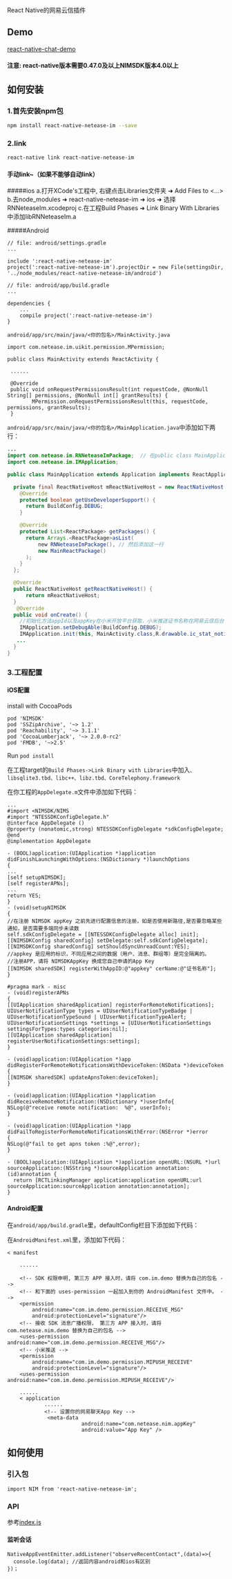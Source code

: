 
React Native的网易云信插件
## Demo
[react-native-chat-demo](https://github.com/reactnativecomponent/react-native-chat-demo)

#### 注意: react-native版本需要0.47.0及以上NIMSDK版本4.0以上

## 如何安装

### 1.首先安装npm包

```bash
npm install react-native-netease-im --save
```

### 2.link
```bash
react-native link react-native-netease-im
```

#### 手动link~（如果不能够自动link）
#####ios
a.打开XCode's工程中, 右键点击Libraries文件夹 ➜ Add Files to <...>
b.去node_modules ➜ react-native-netease-im ➜ ios ➜ 选择 RNNeteaseIm.xcodeproj
c.在工程Build Phases ➜ Link Binary With Libraries中添加libRNNeteaseIm.a

#####Android

```
// file: android/settings.gradle
...

include ':react-native-netease-im'
project(':react-native-netease-im').projectDir = new File(settingsDir, '../node_modules/react-native-netease-im/android')
```

```
// file: android/app/build.gradle
...

dependencies {
    ...
    compile project(':react-native-netease-im')
}
```

`android/app/src/main/java/<你的包名>/MainActivity.java`

```
import com.netease.im.uikit.permission.MPermission;

public class MainActivity extends ReactActivity {

 ......

 @Override
 public void onRequestPermissionsResult(int requestCode, @NonNull String[] permissions, @NonNull int[] grantResults) {
        MPermission.onRequestPermissionsResult(this, requestCode, permissions, grantResults);
 }
 ```

`android/app/src/main/java/<你的包名>/MainApplication.java`中添加如下两行：

```java
...
import com.netease.im.RNNeteaseImPackage;  // 在public class MainApplication之前import
import com.netease.im.IMApplication;

public class MainApplication extends Application implements ReactApplication {

  private final ReactNativeHost mReactNativeHost = new ReactNativeHost(this) {
    @Override
    protected boolean getUseDeveloperSupport() {
      return BuildConfig.DEBUG;
    }

    @Override
    protected List<ReactPackage> getPackages() {
      return Arrays.<ReactPackage>asList(
          new RNNeteaseImPackage(), // 然后添加这一行
          new MainReactPackage()
      );
    }
  };

  @Override
  public ReactNativeHost getReactNativeHost() {
      return mReactNativeHost;
  }
   @Override
  public void onCreate() {
    //初始化方法appId以及appKey在小米开放平台获取，小米推送证书名称在网易云信后台设置
    IMApplication.setDebugAble(BuildConfig.DEBUG);
    IMApplication.init(this, MainActivity.class,R.drawable.ic_stat_notify_msg,new    IMApplication.MiPushConfig("小米推送证书名称","小米推送appId","小米推送的appKey"));
   ...
  }
}
```


### 3.工程配置
#### iOS配置
install with CocoaPods
```
pod 'NIMSDK'
pod 'SSZipArchive', '~> 1.2'
pod 'Reachability', '~> 3.1.1'
pod 'CocoaLumberjack', '~> 2.0.0-rc2'
pod 'FMDB', '~>2.5' 
```
Run `pod install`

在工程target的`Build Phases->Link Binary with Libraries`中加入`、libsqlite3.tbd、libc++、libz.tbd、CoreTelephony.framework`



在你工程的`AppDelegate.m`文件中添加如下代码：

```
...
#import <NIMSDK/NIMS
#import "NTESSDKConfigDelegate.h"
@interface AppDelegate ()
@property (nonatomic,strong) NTESSDKConfigDelegate *sdkConfigDelegate;
@end
@implementation AppDelegate

- (BOOL)application:(UIApplication *)application didFinishLaunchingWithOptions:(NSDictionary *)launchOptions
{
...
[self setupNIMSDK];
[self registerAPNs];
...
return YES;
}
- (void)setupNIMSDK
{
//在注册 NIMSDK appKey 之前先进行配置信息的注册，如是否使用新路径,是否要忽略某些通知，是否需要多端同步未读数
self.sdkConfigDelegate = [[NTESSDKConfigDelegate alloc] init];
[[NIMSDKConfig sharedConfig] setDelegate:self.sdkConfigDelegate];
[[NIMSDKConfig sharedConfig] setShouldSyncUnreadCount:YES];
//appkey 是应用的标识，不同应用之间的数据（用户、消息、群组等）是完全隔离的。
//注册APP，请将 NIMSDKAppKey 换成您自己申请的App Key
[[NIMSDK sharedSDK] registerWithAppID:@"appkey" cerName:@"证书名称"];
}

#pragma mark - misc
- (void)registerAPNs
{
[[UIApplication sharedApplication] registerForRemoteNotifications];
UIUserNotificationType types = UIUserNotificationTypeBadge | UIUserNotificationTypeSound | UIUserNotificationTypeAlert;
UIUserNotificationSettings *settings = [UIUserNotificationSettings settingsForTypes:types categories:nil];
[[UIApplication sharedApplication] registerUserNotificationSettings:settings];
}

- (void)application:(UIApplication *)app didRegisterForRemoteNotificationsWithDeviceToken:(NSData *)deviceToken
{
[[NIMSDK sharedSDK] updateApnsToken:deviceToken];
}

- (void)application:(UIApplication *)application didReceiveRemoteNotification:(NSDictionary *)userInfo{
NSLog(@"receive remote notification:  %@", userInfo);
}

- (void)application:(UIApplication *)app didFailToRegisterForRemoteNotificationsWithError:(NSError *)error
{
NSLog(@"fail to get apns token :%@",error);
}

- (BOOL)application:(UIApplication *)application openURL:(NSURL *)url sourceApplication:(NSString *)sourceApplication annotation:(id)annotation {
  return [RCTLinkingManager application:application openURL:url sourceApplication:sourceApplication annotation:annotation];
}
```

#### Android配置

在`android/app/build.gradle`里，defaultConfig栏目下添加如下代码：


在`AndroidManifest.xml`里，添加如下代码：
```
< manifest

    ......

    <!-- SDK 权限申明, 第三方 APP 接入时，请将 com.im.demo 替换为自己的包名 -->
    <!-- 和下面的 uses-permission 一起加入到你的 AndroidManifest 文件中。 -->
    <permission
        android:name="com.im.demo.permission.RECEIVE_MSG"
        android:protectionLevel="signature"/>
    <!-- 接收 SDK 消息广播权限， 第三方 APP 接入时，请将 com.netease.nim.demo 替换为自己的包名 -->
    <uses-permission android:name="com.im.demo.permission.RECEIVE_MSG"/>
    <!-- 小米推送 -->
    <permission
        android:name="com.im.demo.permission.MIPUSH_RECEIVE"
        android:protectionLevel="signature"/>
    <uses-permission android:name="com.im.demo.permission.MIPUSH_RECEIVE"/>

    ......
    < application
            ......
            <!-- 设置你的网易聊天App Key -->
             <meta-data
                        android:name="com.netease.nim.appKey"
                        android:value="App Key" />

```

## 如何使用

### 引入包

```
import NIM from 'react-native-netease-im';
```

### API

参考[index.js](https://github.com/reactnativecomponent/react-native-netease-im/blob/master/index.js)

#### 监听会话
```
NativeAppEventEmitter.addListener("observeRecentContact",(data)=>{
  console.log(data); //返回内容android和ios有区别
})；
```

